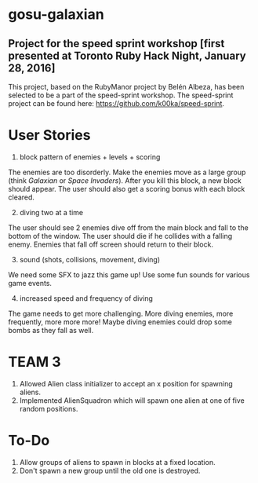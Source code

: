 # gosu-galaxian
## Project for the speed sprint workshop [first presented at Toronto Ruby Hack Night, January 28, 2016]

This project, based on the RubyManor project by Belén Albeza, has been selected to be a part of the speed-sprint workshop.
The speed-sprint project can be found here: https://github.com/k00ka/speed-sprint.

# User Stories
1. block pattern of enemies + levels + scoring

  The enemies are too disorderly. Make the enemies move as a large group (think *Galaxian* or *Space Invaders*). After you kill this block, a new block should appear. The user should also get a scoring bonus with each block cleared.

2. diving two at a time

  The user should see 2 enemies dive off from the main block and fall to the bottom of the window. The user should die if he collides with a falling enemy. Enemies that fall off screen should return to their block.

3. sound (shots, collisions, movement, diving)

  We need some SFX to jazz this game up! Use some fun sounds for various game events.

4. increased speed and frequency of diving

  The game needs to get more challenging. More diving enemies, more frequently, more more more! Maybe diving enemies could drop some bombs as they fall as well.

# TEAM 3
1. Allowed Alien class initializer to accept an x position for spawning aliens.
2. Implemented AlienSquadron which will spawn one alien at one of five random positions.

# To-Do
1. Allow groups of aliens to spawn in blocks at a fixed location.
2. Don't spawn a new group until the old one is destroyed.
